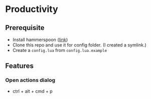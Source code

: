 # Productivity

## Prerequisite
+ Install hammerspoon ([link](https://www.hammerspoon.org/))
+ Clone this repo and use it for config folder. (I created a symlink.)
+ Create a `config.lua` from `config.lua.example`

## Features

### Open actions dialog
+ ctrl + alt + cmd + p

